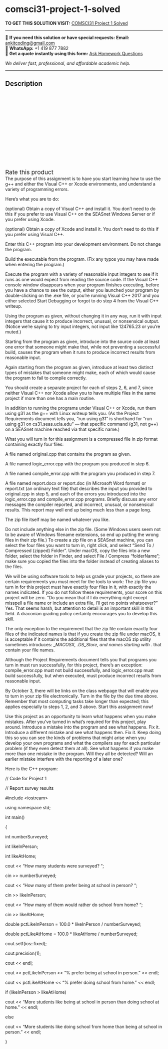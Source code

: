 # comsci31-project-1-solved
**TO GET THIS SOLUTION VISIT:** [COMSCI31 Project 1 Solved](https://www.ankitcodinghub.com/product/comsci31-project-1-solved/)


---

📩 **If you need this solution or have special requests:** **Email:** ankitcoding@gmail.com  
📱 **WhatsApp:** +1 419 877 7882  
📄 **Get a quote instantly using this form:** [Ask Homework Questions](https://www.ankitcodinghub.com/services/ask-homework-questions/)

*We deliver fast, professional, and affordable academic help.*

---

<h2>Description</h2>



<div class="kk-star-ratings kksr-auto kksr-align-center kksr-valign-top" data-payload="{&quot;align&quot;:&quot;center&quot;,&quot;id&quot;:&quot;97837&quot;,&quot;slug&quot;:&quot;default&quot;,&quot;valign&quot;:&quot;top&quot;,&quot;ignore&quot;:&quot;&quot;,&quot;reference&quot;:&quot;auto&quot;,&quot;class&quot;:&quot;&quot;,&quot;count&quot;:&quot;0&quot;,&quot;legendonly&quot;:&quot;&quot;,&quot;readonly&quot;:&quot;&quot;,&quot;score&quot;:&quot;0&quot;,&quot;starsonly&quot;:&quot;&quot;,&quot;best&quot;:&quot;5&quot;,&quot;gap&quot;:&quot;4&quot;,&quot;greet&quot;:&quot;Rate this product&quot;,&quot;legend&quot;:&quot;0\/5 - (0 votes)&quot;,&quot;size&quot;:&quot;24&quot;,&quot;title&quot;:&quot;COMSCI31 Project 1 Solved&quot;,&quot;width&quot;:&quot;0&quot;,&quot;_legend&quot;:&quot;{score}\/{best} - ({count} {votes})&quot;,&quot;font_factor&quot;:&quot;1.25&quot;}">

<div class="kksr-stars">

<div class="kksr-stars-inactive">
            <div class="kksr-star" data-star="1" style="padding-right: 4px">


<div class="kksr-icon" style="width: 24px; height: 24px;"></div>
        </div>
            <div class="kksr-star" data-star="2" style="padding-right: 4px">


<div class="kksr-icon" style="width: 24px; height: 24px;"></div>
        </div>
            <div class="kksr-star" data-star="3" style="padding-right: 4px">


<div class="kksr-icon" style="width: 24px; height: 24px;"></div>
        </div>
            <div class="kksr-star" data-star="4" style="padding-right: 4px">


<div class="kksr-icon" style="width: 24px; height: 24px;"></div>
        </div>
            <div class="kksr-star" data-star="5" style="padding-right: 4px">


<div class="kksr-icon" style="width: 24px; height: 24px;"></div>
        </div>
    </div>

<div class="kksr-stars-active" style="width: 0px;">
            <div class="kksr-star" style="padding-right: 4px">


<div class="kksr-icon" style="width: 24px; height: 24px;"></div>
        </div>
            <div class="kksr-star" style="padding-right: 4px">


<div class="kksr-icon" style="width: 24px; height: 24px;"></div>
        </div>
            <div class="kksr-star" style="padding-right: 4px">


<div class="kksr-icon" style="width: 24px; height: 24px;"></div>
        </div>
            <div class="kksr-star" style="padding-right: 4px">


<div class="kksr-icon" style="width: 24px; height: 24px;"></div>
        </div>
            <div class="kksr-star" style="padding-right: 4px">


<div class="kksr-icon" style="width: 24px; height: 24px;"></div>
        </div>
    </div>
</div>


<div class="kksr-legend" style="font-size: 19.2px;">
            <span class="kksr-muted">Rate this product</span>
    </div>
    </div>
The purpose of this assignment is to have you start learning how to use the g++ and either the Visual C++ or Xcode environments, and understand a variety of programming errors.

Here’s what you are to do:

(optional) Obtain a copy of Visual C++ and install it. You don’t need to do this if you prefer to use Visual C++ on the SEASnet Windows Server or if you prefer using Xcode.

(optional) Obtain a copy of Xcode and install it. You don’t need to do this if you prefer using Visual C++.

Enter this C++ program into your development environment. Do not change the program.

Build the executable from the program. (Fix any typos you may have made when entering the program.)

Execute the program with a variety of reasonable input integers to see if it runs as one would expect from reading the source code. If the Visual C++ console window disappears when your program finishes executing, before you have a chance to see the output, either you launched your program by double-clicking on the .exe file, or you’re running Visual C++ 2017 and you either selected Start Debugging or forgot to do step 4 from the Visual C++ writeup.

Using the program as given, without changing it in any way, run it with input integers that cause it to produce incorrect, unusual, or nonsensical output. (Notice we’re saying to try input integers, not input like 124765.23 or you’re muted.)

Starting from the program as given, introduce into the source code at least one error that someone might make that, while not preventing a successful build, causes the program when it runs to produce incorrect results from reasonable input.

Again starting from the program as given, introduce at least two distinct types of mistakes that someone might make, each of which would cause the program to fail to compile correctly.

You should create a separate project for each of steps 2, 6, and 7, since neither Visual C++ nor Xcode allow you to have multiple files in the same project if more than one has a main routine.

In addition to running the programs under Visual C++ or Xcode, run them using g31 as the g++ with Linux writeup tells you. (As the Project Requirements document tells you, “run using g31” is shorthand for “run using g31 on cs31.seas.ucla.edu” — that specific command (g31, not g++) on a SEASnet machine reached via that specific name.)

What you will turn in for this assignment is a compressed file in zip format containing exactly four files:

A file named original.cpp that contains the program as given.

A file named logic_error.cpp with the program you produced in step 6.

A file named compile_error.cpp with the program you produced in step 7.

A file named report.docx or report.doc (in Microsoft Word format) or report.txt (an ordinary text file) that describes the input you provided to original.cpp in step 5, and each of the errors you introduced into the logic_error.cpp and compile_error.cpp programs. Briefly discuss any error messages the compiler reported, and incorrect, unusual, or nonsensical results. This report may well end up being much less than a page long.

The zip file itself may be named whatever you like.

Do not include anything else in the zip file. (Some Windows users seem not to be aware of Windows filename extensions, so end up putting the wrong files in their zip file.) To create a zip file on a SEASnet machine, you can select the four files you want to turn in, right click, and select “Send To / Compressed (zipped) Folder”. Under macOS, copy the files into a new folder, select the folder in Finder, and select File / Compress “folderName”; make sure you copied the files into the folder instead of creating aliases to the files.

We will be using software tools to help us grade your projects, so there are certain requirements you must meet for the tools to work: The zip file you turn in for this project must have exactly four files in it, with exactly the names indicated. If you do not follow these requirements, your score on this project will be zero. “Do you mean that if I do everything right except misspell a file name or include an extra file, I’ll get no points whatsoever?” Yes. That seems harsh, but attention to detail is an important skill in this field. A draconian grading policy certainly encourages you to develop this skill.

The only exception to the requirement that the zip file contain exactly four files of the indicated names is that if you create the zip file under macOS, it is acceptable if it contains the additional files that the macOS zip utility sometimes introduces: __MACOSX, .DS_Store, and names starting with ._ that contain your file names.

Although the Project Requirements document tells you that programs you turn in must run successfully, for this project, there’s an exception: compile_error.cpp must not build successfully, and logic_error.cpp must build successfully, but when executed, must produce incorrect results from reasonable input.

By October 3, there will be links on the class webpage that will enable you to turn in your zip file electronically. Turn in the file by the due time above. Remember that most computing tasks take longer than expected; this applies especially to steps 1, 2, and 3 above. Start this assignment now!

Use this project as an opportunity to learn what happens when you make mistakes. After you’ve turned in what’s required for this project, play around. Introduce a mistake into the program and see what happens. Fix it. Introduce a different mistake and see what happens then. Fix it. Keep doing this so you can see the kinds of problems that might arise when you develop your own programs and what the compilers say for each particular problem (if they even detect them at all). See what happens if you make more than one mistake in the program. Will they all be detected? Will an earlier mistake interfere with the reporting of a later one?

Here is the C++ program:

// Code for Project 1

// Report survey results

#include &lt;iostream&gt;

using namespace std;

int main()

{

int numberSurveyed;

int likeInPerson;

int likeAtHome;

cout &lt;&lt; “How many students were surveyed? “;

cin &gt;&gt; numberSurveyed;

cout &lt;&lt; “How many of them prefer being at school in person? “;

cin &gt;&gt; likeInPerson;

cout &lt;&lt; “How many of them would rather do school from home? “;

cin &gt;&gt; likeAtHome;

double pctLikeInPerson = 100.0 * likeInPerson / numberSurveyed;

double pctLikeAtHome = 100.0 * likeAtHome / numberSurveyed;

cout.setf(ios::fixed);

cout.precision(1);

cout &lt;&lt; endl;

cout &lt;&lt; pctLikeInPerson &lt;&lt; “% prefer being at school in person.” &lt;&lt; endl;

cout &lt;&lt; pctLikeAtHome &lt;&lt; “% prefer doing school from home.” &lt;&lt; endl;

if (likeInPerson &gt; likeAtHome)

cout &lt;&lt; “More students like being at school in person than doing school at home.” &lt;&lt; endl;

else

cout &lt;&lt; “More students like doing school from home than being at school in person.” &lt;&lt; endl;

}

